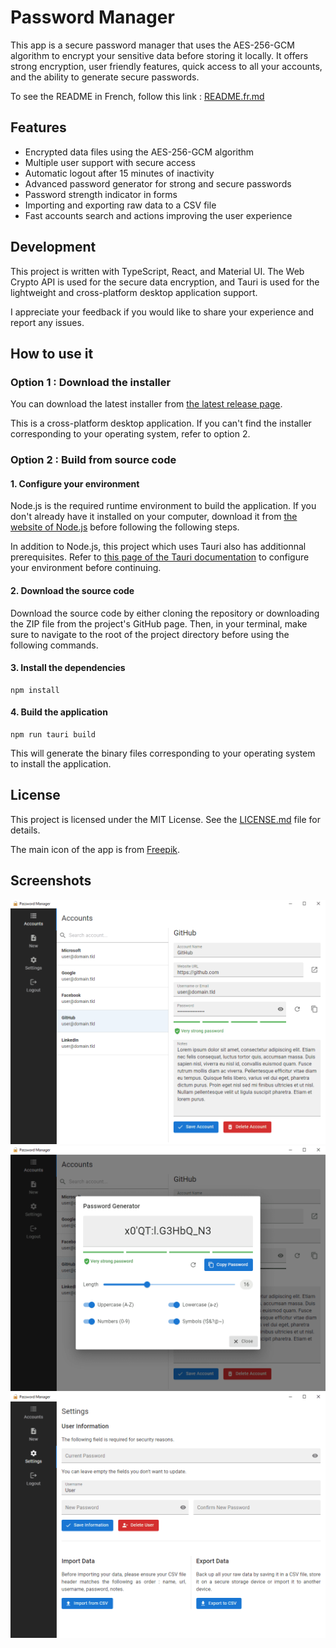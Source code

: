 # Password Manager

This app is a secure password manager that uses the AES-256-GCM algorithm to encrypt your sensitive data before storing it locally. It offers strong encryption, user friendly features, quick access to all your accounts, and the ability to generate secure passwords.

To see the README in French, follow this link : [README.fr.md](README.fr.md)

## Features

- Encrypted data files using the AES-256-GCM algorithm
- Multiple user support with secure access
- Automatic logout after 15 minutes of inactivity
- Advanced password generator for strong and secure passwords
- Password strength indicator in forms
- Importing and exporting raw data to a CSV file
- Fast accounts search and actions improving the user experience

## Development

This project is written with TypeScript, React, and Material UI. The Web Crypto API is used for the secure data encryption, and Tauri is used for the lightweight and cross-platform desktop application support.

I appreciate your feedback if you would like to share your experience and report any issues.

## How to use it

### Option 1 : Download the installer

You can download the latest installer from [the latest release page](https://github.com/LaurentP/password-manager/releases).

This is a cross-platform desktop application. If you can't find the installer corresponding to your operating system, refer to option 2.

### Option 2 : Build from source code

#### 1. Configure your environment

Node.js is the required runtime environment to build the application. If you don't already have it installed on your computer, download it from [the website of Node.js](https://nodejs.org) before following the following steps.

In addition to Node.js, this project which uses Tauri also has additionnal prerequisites. Refer to [this page of the Tauri documentation](https://tauri.app/fr/v1/guides/getting-started/prerequisites) to configure your environment before continuing.

#### 2. Download the source code

Download the source code by either cloning the repository or downloading the ZIP file from the project's GitHub page. Then, in your terminal, make sure to navigate to the root of the project directory before using the following commands.

#### 3. Install the dependencies

```shell
npm install
```

#### 4. Build the application

```shell
npm run tauri build
```

This will generate the binary files corresponding to your operating system to install the application.

## License

This project is licensed under the MIT License. See the [LICENSE.md](LICENSE.md) file for details.

The main icon of the app is from [Freepik](https://freepik.com).

## Screenshots

![Accounts](/screenshots/screenshot-1.png)
![Password Generator](/screenshots/screenshot-2.png)
![Settings](/screenshots/screenshot-3.png)
